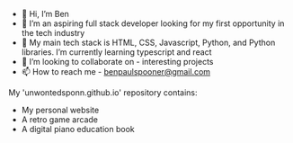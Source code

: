 - 👋 Hi, I’m Ben
- 👀 I’m an aspiring full stack developer looking for my first opportunity in the tech industry
- 🌱 My main tech stack is HTML, CSS, Javascript, Python, and Python libraries. I’m currently learning typescript and react
- 💞️ I’m looking to collaborate on - interesting projects
- 📫 How to reach me - benpaulspooner@gmail.com

My 'unwontedsponn.github.io' repository contains:
- My personal website
- A retro game arcade
- A digital piano education book

<!---
unwontedSponn/unwontedSponn is a ✨ special ✨ repository because its `README.md` (this file) appears on your GitHub profile.
You can click the Preview link to take a look at your changes.
--->
